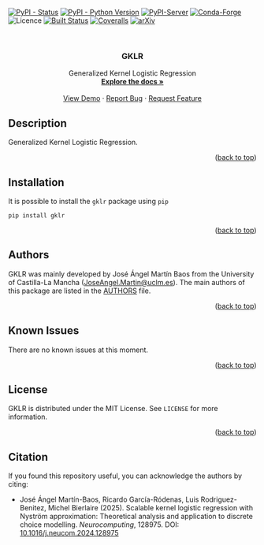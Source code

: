 <a name="readme-top"></a>
[![PyPI - Status](https://img.shields.io/pypi/status/gklr)](https://pypi.org/project/gklr/)
[![PyPI - Python Version](https://img.shields.io/pypi/pyversions/gklr)](https://pypi.org/project/gklr/)
[![PyPI-Server](https://img.shields.io/pypi/v/gklr.svg)](https://pypi.org/project/gklr/)
[![Conda-Forge](https://img.shields.io/conda/vn/conda-forge/gklr.svg)](https://anaconda.org/conda-forge/gklr)
![Licence](https://img.shields.io/badge/Licence-MIT-blue)
[![Built Status](https://api.cirrus-ci.com/github/JoseAngelMartinB/gklr.svg?branch=main)](https://cirrus-ci.com/github/JoseAngelMartinB/gklr)
[![Coveralls](https://img.shields.io/coveralls/github/JoseAngelMartinB/gklr/main.svg)](https://coveralls.io/r/JoseAngelMartinB/gklr)
[![arXiv](https://img.shields.io/badge/arXiv-2402.06763-b31b1b.svg)](https://arxiv.org/abs/2402.06763)


<!-- PROJECT LOGO -->
<br />
<div align="center">
  <!--
  <a href="https://github.com/JoseAngelMartinB/gklr">
    <img src="images/logo.png" alt="Logo" width="80" height="80">
  </a>
  -->

  <h3 align="center">GKLR</h3>

  <p align="center">
    Generalized Kernel Logistic Regression
    <br />
    <a href="https://gklr.joseangelmartin.com"><strong>Explore the docs »</strong></a>
    <br />
    <br />
    <a href="https://github.com/JoseAngelMartinB/gklr/blob/main/notebooks/gklr_LPMC.ipynb">View Demo</a>
    ·
    <a href="https://github.com/JoseAngelMartinB/gklr/issues">Report Bug</a>
    ·
    <a href="https://github.com/JoseAngelMartinB/gklr/issues">Request Feature</a>
  </p>
</div>


## Description

Generalized Kernel Logistic Regression.

<p align="right">(<a href="#readme-top">back to top</a>)</p>


## Installation

It is possible to install the ``gklr`` package using ``pip``
```
pip install gklr
```

<p align="right">(<a href="#readme-top">back to top</a>)</p>


## Authors

GKLR was mainly developed by José Ángel Martín Baos from the University of
Castilla-La Mancha (JoseAngel.Martin@uclm.es). The main authors of this
package are listed in the [AUTHORS](AUTHORS.md) file.

<p align="right">(<a href="#readme-top">back to top</a>)</p>


## Known Issues
There are no known issues at this moment.

<p align="right">(<a href="#readme-top">back to top</a>)</p>


## License
GKLR is distributed under the MIT License. See `LICENSE` for more information.

<p align="right">(<a href="#readme-top">back to top</a>)</p>

## Citation

If you found this repository useful, you can acknowledge the authors by citing:

* José Ángel Martín-Baos, Ricardo García-Ródenas, Luis Rodriguez-Benitez, Michel Bierlaire (2025). Scalable kernel logistic regression with Nyström approximation: Theoretical analysis and application to discrete choice modelling. *Neurocomputing*, 128975. DOI: [10.1016/j.neucom.2024.128975](https://doi.org/10.1016/j.neucom.2024.128975)
